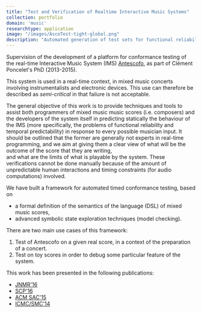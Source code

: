 ```yaml
---
title: "Test and Verification of Realtime Interactive Music Systems"
collection: portfolio
domain: 'music'
researchtype: application
image: "/images/AscoTest-tight-global.png"
description: "Automated generation of test sets for functional reliability and temporal predictability."
---
```

Supervision of the development of a platform for conformance testing of the real-time Interactive Music System (IMS) 
[Antescofo](/software/2012-antescofo/), as part of Clément Poncelet's PhD (2013-2015).

This system is used in a real-time context, in mixed music concerts involving instrumentalists and electronic devices. This use can therefore be described as *semi-critical* in that failure is not acceptable.

The general objective of this work is to provide techniques and tools to assist both programmers of mixed music music scores (i.e. composers) 
and the developers of the system itself in predicting statically the behaviour of the IMS (more specifically, 
the problems of functional reliability and temporal predictability) in response to every possible musician input. 
It should be outlined that the former are generally not experts in real-time programming, 
and we aim at giving them a clear view of what will be the outcome of the score that they are writing,  
and what are the limits of what is playable by the system. 
These verifications cannot be done manually because of the amount of unpredictable human interactions 
and timing constraints (for audio computations) involved.

We have built a framework for automated timed conformance testing, 
based on 
- a formal definition of the semantics of the language (DSL) of mixed music scores, 
- advanced symbolic state exploration techniques (model checking).

There are two main use cases of this framework:
1. Test of Antescofo on a given real score, in a context of the preparation of a concert. 
2. Test on toy scores in order to debug some particular feature of the system.

This work has been presented in the following publications:
- [JNMR'16](/publication/2016-01-01-An-Automatic-Test-Framework-for-Interactive-Music-Systems) 
- [SCP'16](/publication/2016-01-01-Model-Based-Testing-for-Building-Reliable-Realtime-Interactive-Music-Systems) 
- [ACM SAC'15](/publication/2015-04-01-Model-Based-Testing-of-an-Interactive-Music-System)
- [ICMC/SMC'14](/publication/2014-09-01-Test-Methods-for-Score-Based-Interactive-Music-Systems)

